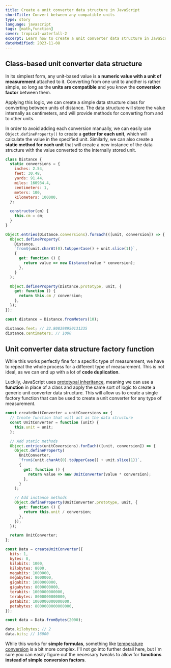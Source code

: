 ```yaml
---
title: Create a unit converter data structure in JavaScript
shortTitle: Convert between any compatible units
type: story
language: javascript
tags: [math,function]
cover: tropical-waterfall-2
excerpt: Learn how to create a unit converter data structure in JavaScript that can convert between any compatible units.
dateModified: 2023-11-08
---
```


## Class-based unit converter data structure

In its simplest form, any unit-based value is a **numeric value with a unit of measurement** attached to it. Converting from one unit to another is rather simple, so long as the **units are compatible** and you know the **conversion factor** between them.

Applying this logic, we can create a simple data structure class for converting between units of distance. The data structure will store the value internally as centimeters, and will provide methods for converting from and to other units.

In order to avoid adding each conversion manually, we can easily use `Object.defineProperty()` to create a **getter for each unit**, which will calculate the value in the specified unit. Similarly, we can also create a **static method for each unit** that will create a new instance of the data structure with the value converted to the internally stored unit.

```js
class Distance {
  static conversions = {
    inches: 2.54,
    feet: 30.48,
    yards: 91.44,
    miles: 160934.4,
    centimeters: 1,
    meters: 100,
    kilometers: 100000,
  };

  constructor(cm) {
    this.cm = cm;
  }
}

Object.entries(Distance.conversions).forEach(([unit, conversion]) => {
  Object.defineProperty(
    Distance,
    `from${unit.charAt(0).toUpperCase() + unit.slice(1)}`,
    {
      get: function () {
        return value => new Distance(value * conversion);
      },
    }
  );

  Object.defineProperty(Distance.prototype, unit, {
    get: function () {
      return this.cm / conversion;
    },
  });
});

const distance = Distance.fromMeters(10);

distance.feet; // 32.808398950131235
distance.centimeters; // 1000
```

## Unit converter data structure factory function

While this works perfectly fine for a specific type of measurement, we have to repeat the whole process for a different type of measurement. This is not ideal, as we can end up with a lot of **code duplication**.

Luckily, JavaScript uses [prototypal inheritance](/js/s/classical-vs-prototypal-inheritance), meaning we can use a **function** in place of a class and apply the same sort of logic to create a generic unit converter data structure. This will allow us to create a single factory function that can be used to create a unit converter for any type of measurement.

```js
const createUnitConverter = unitCoversions => {
  // Create function that will act as the data structure
  const UnitConverter = function (unit) {
    this.unit = unit;
  };

  // Add static methods
  Object.entries(unitCoversions).forEach(([unit, conversion]) => {
    Object.defineProperty(
      UnitConverter,
      `from${unit.charAt(0).toUpperCase() + unit.slice(1)}`,
      {
        get: function () {
          return value => new UnitConverter(value * conversion);
        },
      }
    );

    // Add instance methods
    Object.defineProperty(UnitConverter.prototype, unit, {
      get: function () {
        return this.unit / conversion;
      },
    });
  });

  return UnitConverter;
};

const Data = createUnitConverter({
  bits: 1,
  bytes: 8,
  kilobits: 1000,
  kilobytes: 8000,
  megabits: 1000000,
  megabytes: 8000000,
  gigabits: 1000000000,
  gigabytes: 8000000000,
  terabits: 1000000000000,
  terabytes: 8000000000000,
  petabits: 1000000000000000,
  petabytes: 8000000000000000,
});

const data = Data.fromBytes(2000);

data.kilobytes; // 2
data.bits; // 16000
```

While this works for **simple formulas**, something like [temperature conversion](/js/s/convert-celsius-fahrenheit) is a bit more complex. I'll not go into further detail here, but I'm sure you can easily figure out the necessary tweaks to allow for **functions instead of simple conversion factors**.
